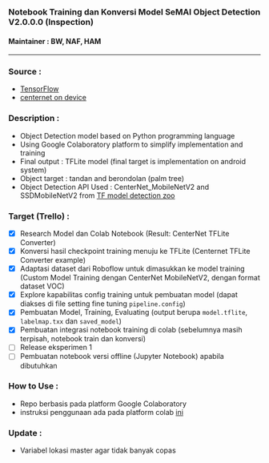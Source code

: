 ### Notebook Training dan Konversi Model SeMAI Object Detection V2.0.0.0 (Inspection)
#### Maintainer : BW, NAF, HAM
---
### Source : 
* [TensorFlow](https://tensorflow-object-detection-api-tutorial.readthedocs.io/en/latest/training.html#preparing-the-workspace)
* [centernet on device](https://github.com/tensorflow/models/blob/master/research/object_detection/colab_tutorials/centernet_on_device.ipynb)

### Description : 
* Object Detection model based on Python programming language
* Using Google Colaboratory platform to simplify implementation and training
* Final output : TFLite model (final target is implementation on android system)
* Object target : tandan and berondolan (palm tree)
* Object Detection API Used : CenterNet_MobileNetV2 and SSDMobileNetV2 from [TF model detection zoo](https://github.com/tensorflow/models/blob/master/research/object_detection/g3doc/tf2_detection_zoo.md)

### Target (Trello) : 
- [x] Research Model dan Colab Notebook (Result: CenterNet TFLite Converter)
- [x] Konversi hasil checkpoint training menuju ke TFLite (Centernet TFLite Converter example)  
- [x] Adaptasi dataset dari Roboflow untuk dimasukkan ke model training (Custom Model Training dengan CenterNet MobileNetV2, dengan format dataset VOC)
- [x] Explore kapabilitas config training untuk pembuatan model (dapat diakses di file setting fine tuning `pipeline.config`)
- [x] Pembuatan Model, Training, Evaluating (output berupa `model.tflite`, `labelmap.txx` dan `saved_model`)
- [x] Pembuatan integrasi notebook training di colab (sebelumnya masih terpisah, notebook train dan konversi)
- [ ] Release eksperimen 1
- [ ] Pembuatan notebook versi offline (Jupyter Notebook) apabila dibutuhkan

### How to Use : 
* Repo berbasis pada platform Google Colaboratory 
* instruksi penggunaan ada pada platform colab [ini](https://colab.research.google.com/drive/1GsCKWwDRo7WsEcvzn3MM2gMq5eqNCqHo?usp=sharing)

### Update : 
* Variabel lokasi master agar tidak banyak copas
